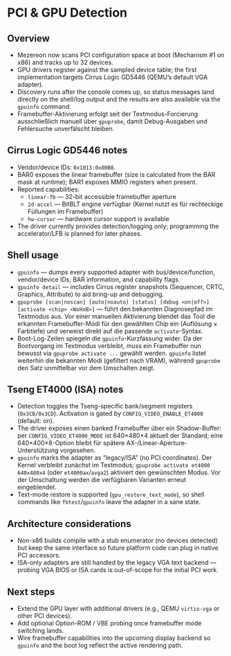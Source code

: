 PCI & GPU Detection
===================

Overview
--------
- Mezereon now scans PCI configuration space at boot (Mechanism #1 on x86) and tracks up to 32 devices.
- GPU drivers register against the sampled device table; the first implementation targets Cirrus Logic GD5446 (QEMU’s default VGA adapter).
- Discovery runs after the console comes up, so status messages land directly on the shell/log output and the results are also available via the `gpuinfo` command.
- Framebuffer-Aktivierung erfolgt seit der Textmodus-Forcierung ausschließlich manuell über `gpuprobe`, damit Debug-Ausgaben und Fehlersuche unverfälscht bleiben.

Cirrus Logic GD5446 notes
-------------------------
- Vendor/device IDs: `0x1013:0x00B8`.
- BAR0 exposes the linear framebuffer (size is calculated from the BAR mask at runtime); BAR1 exposes MMIO registers when present.
- Reported capabilities:
  - `linear-fb` — 32-bit accessible framebuffer aperture
  - `2d-accel` — BitBLT engine verfügbar (Kernel nutzt es für rechteckige Füllungen im Framebuffer)
  - `hw-cursor` — hardware cursor support is available
- The driver currently provides detection/logging only; programming the accelerator/LFB is planned for later phases.

Shell usage
-----------
- `gpuinfo` — dumps every supported adapter with bus/device/function, vendor/device IDs, BAR information, and capability flags.
- `gpuinfo detail` — includes Cirrus register snapshots (Sequencer, CRTC, Graphics, Attribute) to aid bring-up and debugging.
- `gpuprobe [scan|noscan] [auto|noauto] [status] [debug <on|off>] [activate <chip> <WxHxB>]` — führt den bekannten Diagnosepfad im Textmodus aus. Vor einer manuellen Aktivierung blendet das Tool die erkannten Framebuffer-Modi für den gewählten Chip ein (Auflösung × Farbtiefe) und verweist direkt auf die passende `activate`-Syntax.
- Boot-Log-Zeilen spiegeln die `gpuinfo`-Kurzfassung wider. Da der Bootvorgang im Textmodus verbleibt, muss ein Framebuffer nun bewusst via `gpuprobe activate ...` gewählt werden. `gpuinfo` listet weiterhin die bekannten Modi (gefiltert nach VRAM), während `gpuprobe` den Satz unmittelbar vor dem Umschalten zeigt.

Tseng ET4000 (ISA) notes
------------------------
- Detection toggles the Tseng-specific bank/segment registers (`0x3CB/0x3CD`). Activation is gated by `CONFIG_VIDEO_ENABLE_ET4000` (default: on).
- The driver exposes einen banked Framebuffer über ein Shadow-Buffer: per `CONFIG_VIDEO_ET4000_MODE` ist 640×480×4 aktuell der Standard; eine 640×400×8-Option bleibt für spätere AX-/Linear-Aperture-Unterstützung vorgesehen.
- `gpuinfo` marks the adapter as “legacy/ISA” (no PCI coordinates). Der Kernel verbleibt zunächst im Textmodus; `gpuprobe activate et4000 640x480x4` (oder `et4000ax`/`avga2`) aktiviert den gewünschten Modus. Vor der Umschaltung werden die verfügbaren Varianten erneut eingeblendet.
- Text-mode restore is supported (`gpu_restore_text_mode`), so shell commands like `fbtest`/`gpuinfo` leave the adapter in a sane state.

Architecture considerations
---------------------------
- Non-x86 builds compile with a stub enumerator (no devices detected) but keep the same interface so future platform code can plug in native PCI accessors.
- ISA-only adapters are still handled by the legacy VGA text backend — probing VGA BIOS or ISA cards is out-of-scope for the initial PCI work.

Next steps
----------
- Extend the GPU layer with additional drivers (e.g., QEMU `virtio-vga` or other PCI devices).
- Add optional Option-ROM / VBE probing once framebuffer mode switching lands.
- Wire framebuffer capabilities into the upcoming display backend so `gpuinfo` and the boot log reflect the active rendering path.
